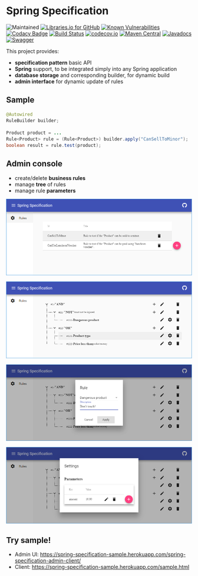 # Spring Specification

![Maintained](https://img.shields.io/badge/maintained%3F-yes-brightgreen.svg?style=flat)
[![Libraries.io for GitHub](https://img.shields.io/librariesio/github/pinguet62/spring-specification.svg)](https://libraries.io/github/pinguet62/spring-specification)
[![Known Vulnerabilities](https://snyk.io/test/github/pinguet62/spring-specification/badge.svg)](https://snyk.io/test/github/pinguet62/spring-specification)
[![Codacy Badge](https://api.codacy.com/project/badge/Grade/7aa6eb05ba514f7aa13b86a6f4d567b9)](https://www.codacy.com/app/pinguet62/spring-specification?utm_source=github.com&amp;utm_medium=referral&amp;utm_content=pinguet62/spring-specification&amp;utm_campaign=Badge_Grade)
[![Build Status](https://travis-ci.org/pinguet62/spring-specification.svg?branch=master)](https://travis-ci.org/pinguet62/spring-specification)
[![codecov.io](https://codecov.io/github/pinguet62/spring-specification/coverage.svg?branch=master)](https://codecov.io/github/pinguet62/spring-specification?branch=master)
[![Maven Central](https://maven-badges.herokuapp.com/maven-central/fr.pinguet62/spring-specification/badge.svg)](https://maven-badges.herokuapp.com/maven-central/fr.pinguet62/spring-specification)
[![Javadocs](https://www.javadoc.io/badge/fr.pinguet62/spring-specification.svg)](https://www.javadoc.io/doc/fr.pinguet62/spring-specification)
[![Swagger](https://img.shields.io/swagger/valid/2.0/https/raw.githubusercontent.com/OAI/OpenAPI-Specification/master/examples/v2.0/json/petstore-expanded.json.svg)](https://spring-specification-sample.herokuapp.com/swagger-ui.html)

This project provides:
* **specification pattern** basic API
* **Spring** support, to be integrated simply into any Spring application
* **database storage** and corresponding builder, for dynamic build
* **admin interface** for dynamic update of rules

## Sample

```java
@Autowired
RuleBuilder builder;

Product product = ...
Rule<Product> rule = (Rule<Product>) builder.apply("CanSellToMinor");
boolean result = rule.test(product);
```

## Admin console

* create/delete **business rules**
* manage **tree** of rules
* manage rule **parameters**

![](./spring-specification-doc/src/main/asciidoc/img/screenshot/rules.png?raw=true)

![](./spring-specification-doc/src/main/asciidoc/img/screenshot/details.png?raw=true)

![](./spring-specification-doc/src/main/asciidoc/img/screenshot/rule_edit.png?raw=true)

![](./spring-specification-doc/src/main/asciidoc/img/screenshot/parameters_edit.png?raw=true)

## Try sample!

* Admin UI: https://spring-specification-sample.herokuapp.com/spring-specification-admin-client/
* Client: https://spring-specification-sample.herokuapp.com/sample.html

